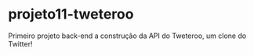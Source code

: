 # projeto11-tweteroo
Primeiro projeto back-end a construção da API do Tweteroo, um clone do Twitter!
